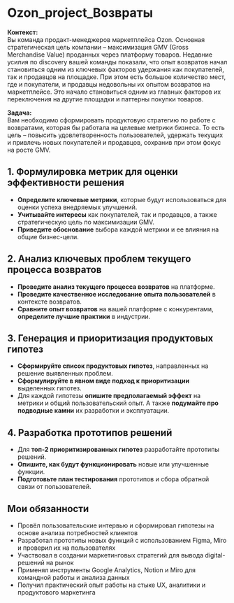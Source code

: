 # Ozon_project_Возвраты
**Контекст:**  
Вы команда продакт-менеджеров маркетплейса Ozon. Основная стратегическая цель компании – максимизация GMV (Gross Merchandise Value) проданных через платформу товаров. Недавние усилия по discovery вашей команды показали, что опыт возвратов начал становиться одним из ключевых факторов удержания как покупателей, так и продавцов на площадке. При этом есть большое количество мест, где и покупатели, и продавцы недовольны их опытом возвратов на маркетплейсе. Это начало становиться одним из главных факторов их переключения на другие площадки и паттерны покупки товаров.

**Задача:**  
Вам необходимо сформировать продуктовую стратегию по работе с возвратами, которая бы работала на целевые метрики бизнеса. То есть цель – повысить удовлетворенность пользователей, удержать текущих и привлечь новых покупателей и продавцов, сохранив при этом фокус на росте GMV.

## 1. Формулировка метрик для оценки эффективности решения
*   **Определите ключевые метрики**, которые будут использоваться для оценки успеха внедряемых улучшений.
*   **Учитывайте интересы** как покупателей, так и продавцов, а также стратегическую цель по максимизации GMV.
*   **Приведите обоснование** выбора каждой метрики и ее влияния на общие бизнес-цели.

## 2. Анализ ключевых проблем текущего процесса возвратов
*   **Проведите анализ текущего процесса возвратов** на платформе.
*   **Проведите качественное исследование опыта пользователей** в контексте возвратов.
*   **Сравните опыт возвратов** на вашей платформе с конкурентами, **определите лучшие практики** в индустрии.

## 3. Генерация и приоритизация продуктовых гипотез
*   **Сформируйте список продуктовых гипотез**, направленных на решение выявленных проблем.
*   **Сформулируйте в явном виде подход к приоритизации** выделенных гипотез.
*   Для каждой гипотезы **опишите предполагаемый эффект** на метрики и общий пользовательский опыт. А также **подумайте про подводные камни** их разработки и эксплуатации.

## 4. Разработка прототипов решений
*   Для **топ-2 приоритизированных гипотез** разработайте прототипы решений.
*   **Опишите, как будут функционировать** новые или улучшенные функции.
*   **Подготовьте план тестирования** прототипов и сбора обратной связи от пользователей.

## Мои обязанности
- Провёл пользовательские интервью и сформировал гипотезы на основе анализа потребностей клиентов
- Разработал прототипы новых функций с использованием Figma, Miro и проверил их на пользователях
- Участвовал в создании маркетинговых стратегий для вывода digital-решений на рынок
- Применял инструменты Google Analytics, Notion и Miro для командной работы и анализа данных
- Получил практический опыт работы на стыке UX, аналитики и продуктового маркетинга
